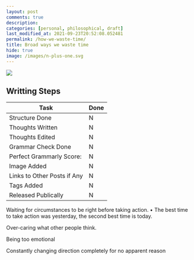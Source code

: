 ```yaml
---
layout: post
comments: true
description:
categories: [personal, philosophical, draft]
last_modified_at: 2021-09-23T20:52:08.052481
permalink: /how-we-waste-time/
title: Broad ways we waste time
hide: true
image: /images/n-plus-one.svg
---
```

![](/images/switch-jobs.jpg)

## Writting Steps

| Task                        | Done |
|-----------------------------|------|
| Structure Done              | N    |
| Thoughts Written            | N    |
| Thoughts Edited             | N    |
| Grammar Check Done          | N    |
| Perfect Grammarly Score:    | N    |
| Image Added                 | N    |
| Links to Other Posts if Any | N    |
| Tags Added                  | N    |
| Released Publically         | N    |


Waiting for circumstances to be right before taking action.
• The best time to take action was yesterday, the second best time is today.

Over-caring what other people think.

Being too emotional

Constantly changing direction completely for no apparent reason

